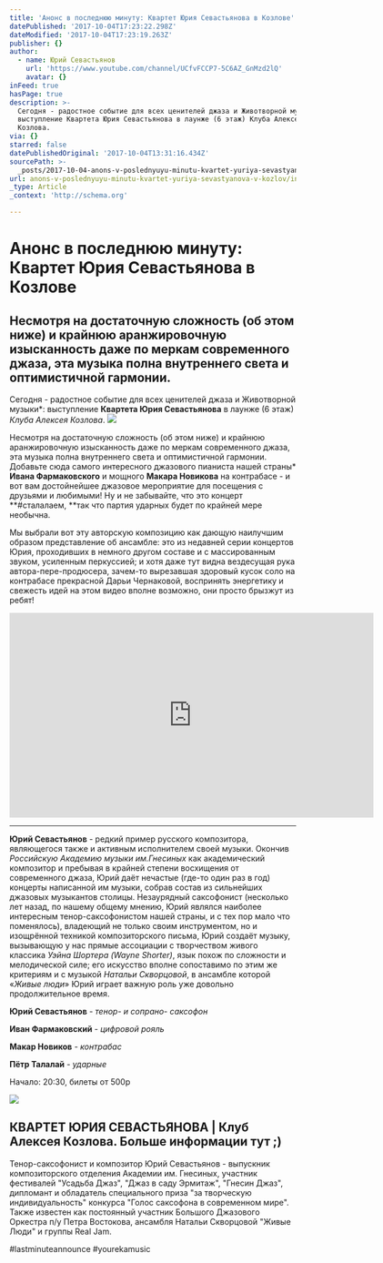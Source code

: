 ```yaml
---
title: 'Анонс в последнюю минуту: Квартет Юрия Севастьянова в Козлове'
datePublished: '2017-10-04T17:23:22.298Z'
dateModified: '2017-10-04T17:23:19.263Z'
publisher: {}
author:
  - name: Юрий Севастьянов
    url: 'https://www.youtube.com/channel/UCfvFCCP7-5C6AZ_GnMzd2lQ'
    avatar: {}
inFeed: true
hasPage: true
description: >-
  Сегодня - радостное событие для всех ценителей джаза и Животворной музыки*:
  выступление Квартета Юрия Севастьянова в лаунже (6 этаж) Клуба Алексея
  Козлова.
via: {}
starred: false
datePublishedOriginal: '2017-10-04T13:31:16.434Z'
sourcePath: >-
  _posts/2017-10-04-anons-v-poslednyuyu-minutu-kvartet-yuriya-sevastyanova-v-kozlov.md
url: anons-v-poslednyuyu-minutu-kvartet-yuriya-sevastyanova-v-kozlov/index.html
_type: Article
_context: 'http://schema.org'

---
```

# Анонс в последнюю минуту: Квартет Юрия Севастьянова в Козлове

## Несмотря на достаточную сложность (об этом ниже) и крайнюю аранжировочную изысканность даже по меркам современного джаза, эта музыка полна внутреннего света и оптимистичной гармонии.

Сегодня - радостное событие для всех ценителей джаза и Животворной музыки\*: выступление **Квартета Юрия Севастьянова** в лаунже (6 этаж) _Клуба Алексея Козлова_.
![](https://the-grid-user-content.s3-us-west-2.amazonaws.com/81caf95f-8a5a-4472-b884-4491257fca27.jpg)

Несмотря на достаточную сложность (об этом ниже) и крайнюю аранжировочную изысканность даже по меркам современного джаза, эта музыка полна внутреннего света и оптимистичной гармонии. Добавьте сюда самого интересного джазового пианиста нашей страны\* **Ивана Фармаковского** и мощного **Макара Новикова** на контрабасе - и вот вам достойнейшее джазовое мероприятие для посещения с друзьями и любимыми! Ну и не забывайте, что это концерт **\#сталалаем, **так что партия ударных будет по крайней мере необычна.

Мы выбрали вот эту авторскую композицию как дающую наилучшим образом представление об ансамбле: это из недавней серии концертов Юрия, проходивших в немного другом составе и с массированным звуком, усиленным перкуссией; и хотя даже тут видна вездесущая рука автора-пере-продюсера, зачем-то вырезавшая здоровый кусок соло на контрабасе прекрасной Дарьи Чернаковой, воспринять энергетику и свежесть идей на этом видео вполне возможно, они просто брызжут из ребят!

<iframe src="https://cdn.embedly.com/widgets/media.html?src=https%3A%2F%2Fwww.youtube.com%2Fembed%2FCpqhM8DDmnM%3Ffeature%3Doembed&amp;url=http%3A%2F%2Fwww.youtube.com%2Fwatch%3Fv%3DCpqhM8DDmnM&amp;image=https%3A%2F%2Fi.ytimg.com%2Fvi%2FCpqhM8DDmnM%2Fhqdefault.jpg&amp;key=b7d04c9b404c499eba89ee7072e1c4f7&amp;type=text%2Fhtml&amp;schema=youtube" width="640" height="360" scrolling="no" frameborder="0" allowfullscreen="" style=""></iframe>

---

**Юрий Севастьянов** - редкий пример русского композитора, являющегося также и активным исполнителем своей музыки. Окончив _Российскую Академию музыки им.Гнесиных_ как академический композитор и пребывая в крайней степени восхищения от современного джаза, Юрий даёт нечастые (где-то один раз в год) концерты написанной им музыки, собрав состав из сильнейших джазовых музыкантов столицы. Незаурядный саксофонист (несколько лет назад, по нашему общему мнению, Юрий являлся наиболее интересным тенор-саксофонистом нашей страны, и с тех пор мало что поменялось), владеющий не только своим инструментом, но и изощрённой техникой композиторского письма, Юрий создаёт музыку, вызывающую у нас прямые ассоциации с творчеством живого классика _Уэйна Шортера (Wayne Shorter)_, язык похож по сложности и мелодической силе; его искусство вполне сопоставимо по этим же критериям и с музыкой _Натальи Скворцовой_, в ансамбле которой «_Живые люди_» Юрий играет важную роль уже довольно продолжительное время.

**Юрий Севастьянов** - _тенор- и сопрано- саксофон_

**Иван Фармаковский** - _цифровой рояль_

**Макар Новиков** - _контрабас_

**Пётр Талалай** - _ударные_

Начало: 20:30, билеты от 500р

<article style=""><img src="https://s3-us-west-2.amazonaws.com/the-grid-img/p/1aed6dc78932d22c5113cf1e1b2edfe8db4fe199.png" /><h1>КВАРТЕТ ЮРИЯ СЕВАСТЬЯНОВА | Клуб Алексея Козлова. Больше информации тут ;)</h1><p>Тенор-саксофонист и композитор Юрий Севастьянов - выпускник композиторского отделения Академии им. Гнесиных, участник фестивалей "Усадьба Джаз", "Джаз в саду Эрмитаж", "Гнесин Джаз", дипломант и обладатель специального приза "за творческую индивидуальность" конкурса "Голос саксофона в современном мире". Также известен как постоянный участник Большого Джазового Оркестра п/у Петра Востокова, ансамбля Натальи Скворцовой "Живые Люди" и группы Real Jam.</p></article>

\#lastminuteannounce \#yourekamusic